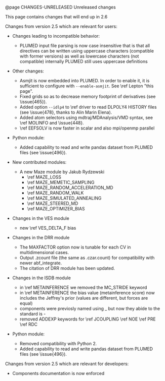 @page CHANGES-UNRELEASED Unreleased changes

This page contains changes that will end up in 2.6

Changes from version 2.5 which are relevant for users:
- Changes leading to incompatible behavior:
  - PLUMED input file parsing is now case insensitive that is that all directives can be written using uppercase characters (compatible with former versions) as well as lowercase characters (not compatible) internally PLUMED still uses uppercase definitions

- Other changes:
  - Asmjit is now embedded into PLUMED. In order to enable it, it is sufficient to configure with `--enable-asmjit`. See \ref Lepton "this page".
  - Fixed grids so as to decrease memory footprint of derivatives (see \issue{465}).
  - Added option `--idlp4` to \ref driver to read DLPOLY4 HISTORY files (see \issue{478}, thanks to Alin Marin Elena).
  - Added atom selectors using mdtraj/MDAnalysis/VMD syntax, see \ref MOLINFO and \issue{448}.
  - \ref EEFSOLV is now faster in scalar and also mpi/openmp parallel

- Python module:
  - Added capability to read and write pandas dataset from PLUMED files (see \issue{496}).


- New contributed modules:
  - A new Maze module by Jakub Rydzewski
     - \ref MAZE_LOSS
     - \ref MAZE_MEMETIC_SAMPLING
     - \ref MAZE_RANDOM_ACCELERATION_MD
     - \ref MAZE_RANDOM_WALK
     - \ref MAZE_SIMULATED_ANNEALING
     - \ref MAZE_STEERED_MD
     - \ref MAZE_OPTIMIZER_BIAS

- Changes in the VES module
  - new \ref VES_DELTA_F bias

- Changes in the DRR module
  - The MAXFACTOR option now is tunable for each CV in multidimensional cases.
  - Output .zcount file (the same as .czar.count) for compatibility with newer abf_integrate.
  - The citation of DRR module has been updated.

- Changes in the ISDB module
  - in \ref METAINFERENCE we removed the MC_STRIDE keyword
  - in \ref METAINFERENCE the bias value (metainference score) now includes the Jeffrey's prior (values are different, but forces are equal)
  - components were previosly named using _ but now they abide to the standard is -
  - removed ADDEXP keywords for \ref JCOUPLING \ref NOE \ref PRE \ref RDC

- Python module:
  - Removed compatibility with Python 2.
  - Added capability to read and write pandas dataset from PLUMED files (see \issue{496}).

Changes from version 2.5 which are relevant for developers:
  - Components documentation is now enforced
  
